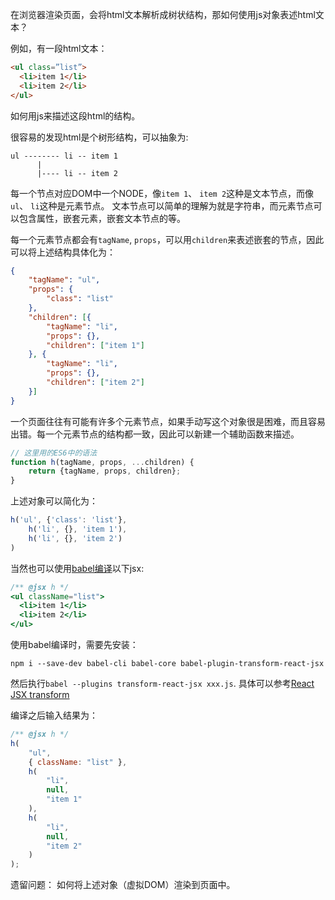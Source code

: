 在浏览器渲染页面，会将html文本解析成树状结构，那如何使用js对象表述html文本？

例如，有一段html文本：
```html
<ul class=”list”>
  <li>item 1</li>
  <li>item 2</li>
</ul>
```
如何用js来描述这段html的结构。

很容易的发现html是个树形结构，可以抽象为:
```
ul -------- li -- item 1
      |
      |---- li -- item 2

```
每一个节点对应DOM中一个NODE，像`item 1`、 `item 2`这种是文本节点，而像`ul`、 `li`这种是元素节点。
文本节点可以简单的理解为就是字符串，而元素节点可以包含属性，嵌套元素，嵌套文本节点的等。

每一个元素节点都会有`tagName`, `props`，可以用`children`来表述嵌套的节点，因此可以将上述结构具体化为：
```json
{ 
    "tagName": "ul",
    "props": { 
        "class": "list" 
    }, 
    "children": [{
        "tagName": "li", 
        "props": {}, 
        "children": ["item 1"]
    }, { 
        "tagName": "li", 
        "props": {}, 
        "children": ["item 2"] 
    }]
}
```

一个页面往往有可能有许多个元素节点，如果手动写这个对象很是困难，而且容易出错。每一个元素节点的结构都一致，因此可以新建一个辅助函数来描述。
```js
// 这里用的ES6中的语法
function h(tagName, props, ...children) {
    return {tagName, props, children};
}
```

上述对象可以简化为：
```js
h('ul', {'class': 'list'}, 
    h('li', {}, 'item 1'),
    h('li', {}, 'item 2')
)
```

当然也可以使用[babel编译](https://github.com/babel/babel/tree/master/packages/babel-plugin-transform-react-jsx)以下jsx:
```jsx harmony
/** @jsx h */
<ul className="list">
  <li>item 1</li>
  <li>item 2</li>
</ul>
```
使用babel编译时，需要先安装：
```angular2html
npm i --save-dev babel-cli babel-core babel-plugin-transform-react-jsx
```
然后执行`babel --plugins transform-react-jsx xxx.js`.
具体可以参考[React JSX transform](https://babeljs.io/docs/plugins/transform-react-jsx/)

编译之后输入结果为：
```js
/** @jsx h */
h(
    "ul",
    { className: "list" },
    h(
        "li",
        null,
        "item 1"
    ),
    h(
        "li",
        null,
        "item 2"
    )
);

```

遗留问题： 如何将上述对象（虚拟DOM）渲染到页面中。